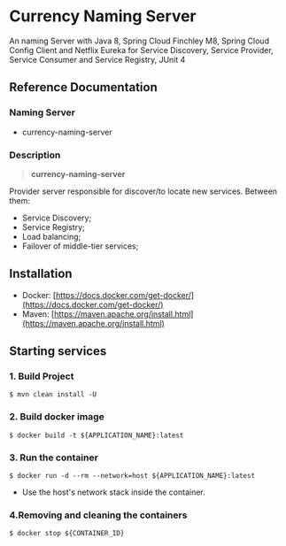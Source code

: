 # Currency Naming Server

An naming Server with Java 8, Spring Cloud Finchley M8, Spring Cloud Config Client and Netflix Eureka for Service Discovery, Service Provider, Service Consumer and Service Registry, JUnit 4

## Reference Documentation

### Naming Server

-   currency-naming-server

### Description

> **currency-naming-server**

Provider server responsible for discover/to locate new services. Between them:

 - Service Discovery;
 - Service Registry;
 - Load balancing;
 - Failover of middle-tier services;

## Installation

-   Docker: [https://docs.docker.com/get-docker/](https://docs.docker.com/get-docker/)
-   Maven: [https://maven.apache.org/install.html](https://maven.apache.org/install.html)

## Starting services

### 1. Build Project

```
$ mvn clean install -U
```

### 2. Build docker image

```
$ docker build -t ${APPLICATION_NAME}:latest
```

### 3. Run the container

```
$ docker run -d --rm --network=host ${APPLICATION_NAME}:latest
```

-   Use the host's network stack inside the container.

### 4.Removing and cleaning the containers

```
$ docker stop ${CONTAINER_ID}
```
